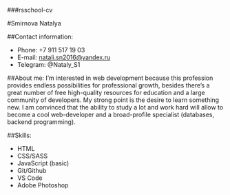 ###rsschool-cv

#Smirnova Natalya

##Contact information:
* Phone: +7 911 517 19 03
* E-mail: natali.sn2016@yandex.ru
* Telegram: @Nataly_S1

##About me:
I’m interested in web development because this profession provides endless possibilities for professional growth, besides there’s a great number of free high-quality resources for education and a large community of developers.
My strong point is the desire to learn something new. I am convinced that the ability to study a lot and work hard will allow to become a cool web-developer and a broad-profile specialist (databases, backend programming).

##Skills:
* HTML
* CSS/SASS
* JavaScript (basic)
* Git/Github
* VS Code
* Adobe Photoshop

